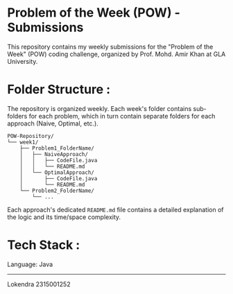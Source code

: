 # Problem of the Week (POW) - Submissions

This repository contains my weekly submissions for the "Problem of the Week" (POW) coding challenge, organized by Prof. Mohd. Amir Khan at GLA University.

# Folder Structure : 

The repository is organized weekly. Each week's folder contains sub-folders for each problem, which in turn contain separate folders for each approach (Naive, Optimal, etc.).
```
POW-Repository/
└── week1/
    ├── Problem1_FolderName/
    │   ├── NaiveApproach/
    │   │   ├── CodeFile.java
    │   │   └── README.md
    │   └── OptimalApproach/
    │       ├── CodeFile.java
    │       └── README.md
    └── Problem2_FolderName/
        └── ...
```
Each approach's dedicated `README.md` file contains a detailed explanation of the logic and its time/space complexity.

# Tech Stack : 

   Language: Java

---
Lokendra
2315001252
